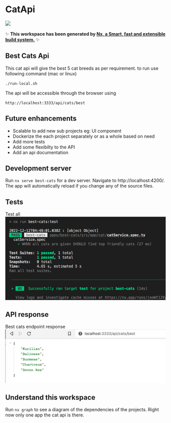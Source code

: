 # CatApi

<a href="https://nx.dev" target="_blank" rel="noreferrer"><img src="https://raw.githubusercontent.com/nrwl/nx/master/images/nx-logo.png" width="45"></a>

✨ **This workspace has been generated by [Nx, a Smart, fast and extensible build system.](https://nx.dev)** ✨

## Best Cats Api
This cat api will give the best 5 cat breeds as per requirement.
to run use following command (mac or linux)
```
./run-local.sh
```
The api will be accessible through the browser using
```
http://localhost:3333/api/cats/best
```
## Future enhancements
- Scalable to add new sub projects eg: UI component
- Dockerize the each project separately or as a whole based on need
- Add more tests
- Add some flexibilty to the API 
- Add an api documentation

## Development server

Run `nx serve best-cats` for a dev server. Navigate to http://localhost:4200/. The app will automatically reload if you change any of the source files.

## Tests
Test all
![picture alt](https://github.com/theranjali-nilaweera/cats/blob/main/test-result.png "all tests")


## API response
Best cats endpoint response
![picture alt](https://github.com/theranjali-nilaweera/cats/blob/main/api-response.png "response")



## Understand this workspace

Run `nx graph` to see a diagram of the dependencies of the projects. Right now only one app the cat api is there. 
